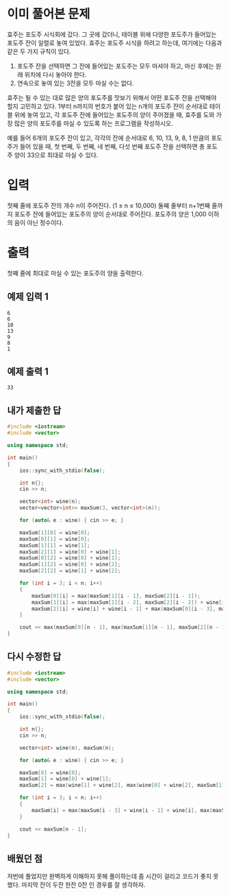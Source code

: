 이미 풀어본 문제
====================
효주는 포도주 시식회에 갔다. 그 곳에 갔더니, 테이블 위에 다양한 포도주가 들어있는 포도주 잔이 일렬로 놓여 있었다. 효주는 포도주 시식을 하려고 하는데, 여기에는 다음과 같은 두 가지 규칙이 있다.

1. 포도주 잔을 선택하면 그 잔에 들어있는 포도주는 모두 마셔야 하고, 마신 후에는 원래 위치에 다시 놓아야 한다.
2. 연속으로 놓여 있는 3잔을 모두 마실 수는 없다.

효주는 될 수 있는 대로 많은 양의 포도주를 맛보기 위해서 어떤 포도주 잔을 선택해야 할지 고민하고 있다. 1부터 n까지의 번호가 붙어 있는 n개의 포도주 잔이 순서대로 테이블 위에 놓여 있고, 각 포도주 잔에 들어있는 포도주의 양이 주어졌을 때, 효주를 도와 가장 많은 양의 포도주를 마실 수 있도록 하는 프로그램을 작성하시오. 

예를 들어 6개의 포도주 잔이 있고, 각각의 잔에 순서대로 6, 10, 13, 9, 8, 1 만큼의 포도주가 들어 있을 때, 첫 번째, 두 번째, 네 번째, 다섯 번째 포도주 잔을 선택하면 총 포도주 양이 33으로 최대로 마실 수 있다.

입력
==============
첫째 줄에 포도주 잔의 개수 n이 주어진다. (1 ≤ n ≤ 10,000) 둘째 줄부터 n+1번째 줄까지 포도주 잔에 들어있는 포도주의 양이 순서대로 주어진다. 포도주의 양은 1,000 이하의 음이 아닌 정수이다.

출력
=============
첫째 줄에 최대로 마실 수 있는 포도주의 양을 출력한다.

예제 입력 1 
------------
```
6
6
10
13
9
8
1
```
예제 출력 1 
------------
```
33
```

내가 제출한 답
-------------
```cpp
#include <iostream>
#include <vector>

using namespace std;

int main()
{
	ios::sync_with_stdio(false);

	int n{};
	cin >> n;

	vector<int> wine(n);
	vector<vector<int>> maxSum(3, vector<int>(n));

	for (auto& e : wine) { cin >> e; }

	maxSum[1][0] = wine[0];
	maxSum[0][1] = wine[0];
	maxSum[1][1] = wine[1];
	maxSum[2][1] = wine[0] + wine[1];
	maxSum[0][2] = wine[0] + wine[1];
	maxSum[1][2] = wine[0] + wine[2];
	maxSum[2][2] = wine[1] + wine[2];

	for (int i = 3; i < n; i++)
	{
		maxSum[0][i] = max(maxSum[1][i - 1], maxSum[2][i - 1]);
		maxSum[1][i] = max(maxSum[1][i - 2], maxSum[2][i - 2]) + wine[i];
		maxSum[2][i] = wine[i] + wine[i - 1] + max(maxSum[0][i - 3], max(maxSum[1][i - 3], maxSum[2][i - 3]));
	}

	cout << max(maxSum[0][n - 1], max(maxSum[1][n - 1], maxSum[2][n - 1]));
}
```

다시 수정한 답
-------------
```cpp
#include <iostream>
#include <vector>

using namespace std;

int main()
{
	ios::sync_with_stdio(false);

	int n{};
	cin >> n;

	vector<int> wine(n), maxSum(n);

	for (auto& e : wine) { cin >> e; }

	maxSum[0] = wine[0];
	maxSum[1] = wine[0] + wine[1];
	maxSum[2] = max(wine[1] + wine[2], max(wine[0] + wine[2], maxSum[1]));

	for (int i = 3; i < n; i++)
	{
		maxSum[i] = max(maxSum[i - 3] + wine[i - 1] + wine[i], max(maxSum[i - 2] + wine[i], maxSum[i - 1]));
	}

	cout << maxSum[n - 1];
}
```

배웠던 점
--------------

저번에 풀었지만 완벽하게 이해하지 못해 풀이하는데 좀 시간이 걸리고 코드가 좋지 못했다.
마지막 잔이 두잔 한잔 0잔 인 경우를 잘 생각하자.
